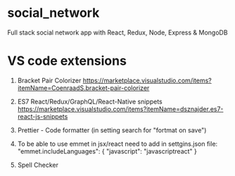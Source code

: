 # social_network

Full stack social network app with React, Redux, Node, Express &amp; MongoDB

# VS code extensions

1. Bracket Pair Colorizer https://marketplace.visualstudio.com/items?itemName=CoenraadS.bracket-pair-colorizer

2. ES7 React/Redux/GraphQL/React-Native snippets https://marketplace.visualstudio.com/items?itemName=dsznajder.es7-react-js-snippets

3. Prettier - Code formatter (in setting search for "fortmat on save")

4. To be able to use emmet in jsx/react need to add in settgins.json file:
   "emmet.includeLanguages": {
   "javascript": "javascriptreact"
   }

5. Spell Checker
